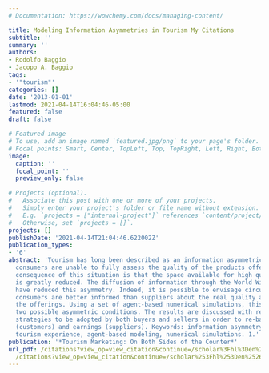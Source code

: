 ```yaml
---
# Documentation: https://wowchemy.com/docs/managing-content/

title: Modeling Information Asymmetries in Tourism My Citations
subtitle: ''
summary: ''
authors:
- Rodolfo Baggio
- Jacopo A. Baggio
tags:
- '"tourism"'
categories: []
date: '2013-01-01'
lastmod: 2021-04-14T16:04:46-05:00
featured: false
draft: false

# Featured image
# To use, add an image named `featured.jpg/png` to your page's folder.
# Focal points: Smart, Center, TopLeft, Top, TopRight, Left, Right, BottomLeft, Bottom, BottomRight.
image:
  caption: ''
  focal_point: ''
  preview_only: false

# Projects (optional).
#   Associate this post with one or more of your projects.
#   Simply enter your project's folder or file name without extension.
#   E.g. `projects = ["internal-project"]` references `content/project/deep-learning/index.md`.
#   Otherwise, set `projects = []`.
projects: []
publishDate: '2021-04-14T21:04:46.622002Z'
publication_types:
- '6'
abstract: 'Tourism has long been described as an information asymmetric market where
  consumers are unable to fully assess the quality of the products offered. A recognized
  consequence of this situation is that the space available for high quality products
  is greatly reduced. The diffusion of information through the World Wide Web may
  have reduced this asymmetry. Indeed, it is possible to envisage circumstances where
  consumers are better informed than suppliers about the real quality and value of
  the offerings. Using a set of agent-based numerical simulations, this chapter compares
  two possible asymmetric conditions. The results are discussed with respect to possible
  strategies to be adopted by both buyers and sellers in order to re-balance satisfaction
  (customers) and earnings (suppliers). Keywords: information asymmetry, tourism market,
  tourism experience, agent-based modeling, numerical simulations. 1.'
publication: '*Tourism Marketing: On Both Sides of the Counter*'
url_pdf: /citations?view_op=view_citation&continue=/scholar%3Fhl%3Den%26start%3D20%26as_sdt%3D0,45%26scilib%3D1&citilm=1&citation_for_view=JVoOErgAAAAJ:-jrNzM816MMC&hl=en&oi=p
  /citations?view_op=view_citation&continue=/scholar%253Fhl%253Den%2526start%253D20%2526as
---
```

